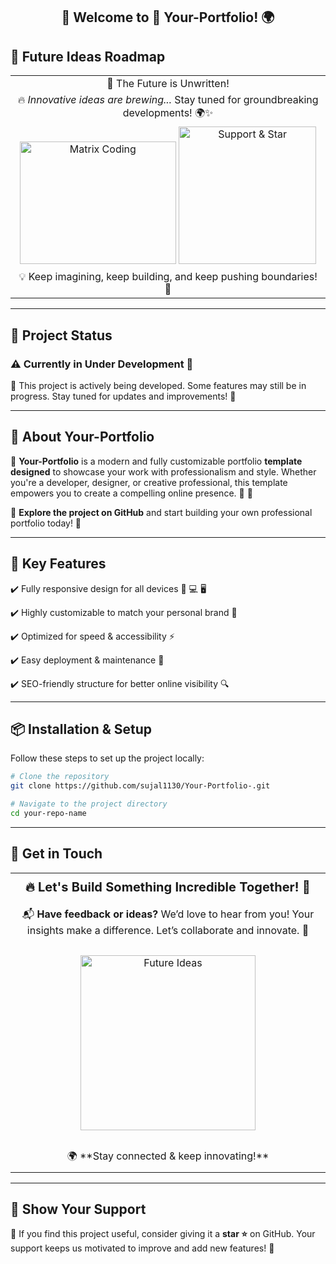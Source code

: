 <h2 align="center">👋 Welcome to 📌 Your-Portfolio! 🌍</h2>

## 🔮 Future Ideas Roadmap  

<table align="center" width="100%">
  <tr>
    <td align="center" >
      🚀 The Future is Unwritten!  
    </td>
  </tr>
  <tr>
    <td align="center" >
      🔥 <em>Innovative ideas are brewing...</em> Stay tuned for groundbreaking developments! 🌍✨  
    </td>
  </tr>
  <tr>
    <td align="center" >
     <img src="https://media.giphy.com/media/RbDKaczqWovIugyJmW/giphy.gif" width="250" height="196" alt="Matrix Coding">  <img src="https://media.giphy.com/media/xT9IgzoKnwFNmISR8I/giphy.gif" width="220" alt="Support & Star"/>
    </td>
  </tr>
  <tr>
    <td align="center" >
      💡 Keep imagining, keep building, and keep pushing boundaries! 🚀  
    </td>
  </tr>
</table>

---

## 🚧 Project Status 

### ⚠️ **Currently in Under Development** 🚧
🚧 This project is actively being developed. Some features may still be in progress. Stay tuned for updates and improvements! 🚧

---

## 🚀 About Your-Portfolio   

🔹 **Your-Portfolio** is a modern and fully customizable portfolio **template designed** to showcase your work with professionalism and style. Whether you're a developer, designer, or creative professional, this template empowers you to create a compelling online presence. 🎨 🚀

🚀 **Explore the project on GitHub** and start building your own professional portfolio today! 🚀

---

## 🌟 Key Features  
✔️ Fully responsive design for all devices 📱 💻 🖥️

✔️ Highly customizable to match your personal brand 🎨

✔️ Optimized for speed & accessibility ⚡

✔️ Easy deployment & maintenance 🔧

✔️ SEO-friendly structure for better online visibility 🔍   

---

## 📦 Installation & Setup 
Follow these steps to set up the project locally: 

```bash
# Clone the repository
git clone https://github.com/sujal1130/Your-Portfolio-.git

```

```bash
# Navigate to the project directory
cd your-repo-name
```

---

## 📩 Get in Touch 

<table align="center" width="100%" style="border-collapse: collapse;">
  <tr>
    <td align="center" style="font-size: 20px; font-weight: bold; padding: 10px;">
      🔥 Let's Build Something Incredible Together! 🚀  
    </td>
  </tr>
  <tr>
    <td align="center" style="font-size: 16px; padding: 10px;">
      📬 <strong>Have feedback or ideas?</strong>  
      We’d love to hear from you! Your insights make a difference. Let’s collaborate and innovate. 🚀 
    </td>
  </tr>
  <tr>
    <td align="center" style="padding: 20px;">
      <img src="https://media.giphy.com/media/fwbZnTftCXVocKzfxR/giphy.gif" width="280" alt="Future Ideas"/>
    </td>
  </tr>
  <tr>
    <td align="center" style="font-size: 16px; padding: 10px;">
      🌍 **Stay connected & keep innovating!**  
    </td>
  </tr>
</table>

---

## 🌟 Show Your Support

🔹 If you find this project useful, consider giving it a **star ⭐** on GitHub. Your support keeps us motivated to improve and add new features! 🚀

